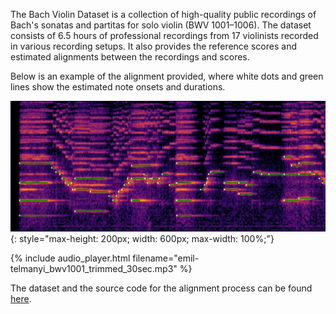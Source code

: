 The Bach Violin Dataset is a collection of high-quality public recordings of Bach's sonatas and partitas for solo violin (BWV 1001–1006). The dataset consists of 6.5 hours of professional recordings from 17 violinists recorded in various recording setups. It also provides the reference scores and estimated alignments between the recordings and scores.

Below is an example of the alignment provided, where white dots and green lines show the estimated note onsets and durations.

![alignment](assets/images/alignment.jpg){: style="max-height: 200px; width: 600px; max-width: 100%;"}

{% include audio_player.html filename="emil-telmanyi_bwv1001_trimmed_30sec.mp3" %}

The dataset and the source code for the alignment process can be found [here](https://salu133445.github.io/bach-violin-dataset/).
